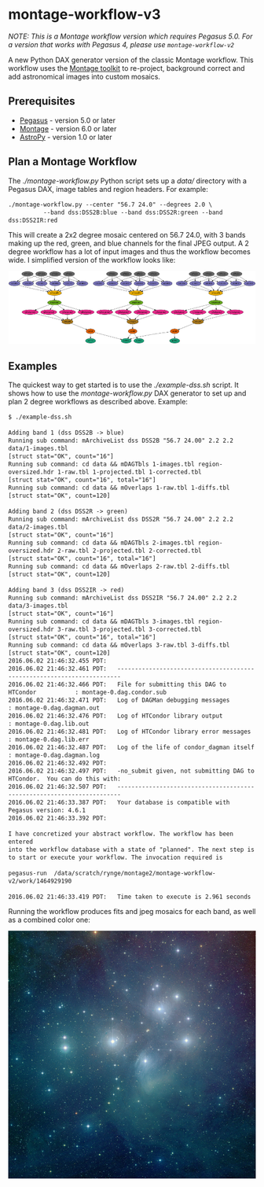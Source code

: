 # montage-workflow-v3

*NOTE: This is a Montage workflow version which requires Pegasus 5.0. For a version that works with
Pegasus 4, please use `montage-workflow-v2`*

A new Python DAX generator version of the classic Montage workflow. This workflow uses the [Montage
toolkit](http://montage.ipac.caltech.edu) to re-project, background correct and add astronomical
images into custom mosaics.

## Prerequisites

 * [Pegasus](https://pegasus.isi.edu) - version 5.0 or later
 * [Montage](http://montage.ipac.caltech.edu) - version 6.0 or later
 * [AstroPy](http://www.astropy.org/) - version 1.0 or later

## Plan a Montage Workflow

The _./montage-workflow.py_ Python script sets up a _data/_ directory with a Pegasus DAX,
image tables and region headers. For example:

    ./montage-workflow.py --center "56.7 24.0" --degrees 2.0 \
              --band dss:DSS2B:blue --band dss:DSS2R:green --band dss:DSS2IR:red

This will create a 2x2 degree mosaic centered on 56.7 24.0, with 3 bands making up the
red, green, and blue channels for the final JPEG output. A 2 degree workflow has a lot
of input images and thus the workflow becomes wide. I simplified version of the workflow
looks like:

![DAX 1](docs/images/dax1.png?raw=true "DAX 1")

## Examples

The quickest way to get started is to use the _./example-dss.sh_
script. It shows how to use the _montage-workflow.py_ DAX generator to set up and plan
2 degree workflows as described above. Example:

    $ ./example-dss.sh 
    
    Adding band 1 (dss DSS2B -> blue)
    Running sub command: mArchiveList dss DSS2B "56.7 24.00" 2.2 2.2 data/1-images.tbl
    [struct stat="OK", count="16"]
    Running sub command: cd data && mDAGTbls 1-images.tbl region-oversized.hdr 1-raw.tbl 1-projected.tbl 1-corrected.tbl
    [struct stat="OK", count="16", total="16"]
    Running sub command: cd data && mOverlaps 1-raw.tbl 1-diffs.tbl
    [struct stat="OK", count=120]
    
    Adding band 2 (dss DSS2R -> green)
    Running sub command: mArchiveList dss DSS2R "56.7 24.00" 2.2 2.2 data/2-images.tbl
    [struct stat="OK", count="16"]
    Running sub command: cd data && mDAGTbls 2-images.tbl region-oversized.hdr 2-raw.tbl 2-projected.tbl 2-corrected.tbl
    [struct stat="OK", count="16", total="16"]
    Running sub command: cd data && mOverlaps 2-raw.tbl 2-diffs.tbl
    [struct stat="OK", count=120]
    
    Adding band 3 (dss DSS2IR -> red)
    Running sub command: mArchiveList dss DSS2IR "56.7 24.00" 2.2 2.2 data/3-images.tbl
    [struct stat="OK", count="16"]
    Running sub command: cd data && mDAGTbls 3-images.tbl region-oversized.hdr 3-raw.tbl 3-projected.tbl 3-corrected.tbl
    [struct stat="OK", count="16", total="16"]
    Running sub command: cd data && mOverlaps 3-raw.tbl 3-diffs.tbl
    [struct stat="OK", count=120]
    2016.06.02 21:46:32.455 PDT:    
    2016.06.02 21:46:32.461 PDT:   ----------------------------------------------------------------------- 
    2016.06.02 21:46:32.466 PDT:   File for submitting this DAG to HTCondor           : montage-0.dag.condor.sub 
    2016.06.02 21:46:32.471 PDT:   Log of DAGMan debugging messages                 : montage-0.dag.dagman.out 
    2016.06.02 21:46:32.476 PDT:   Log of HTCondor library output                     : montage-0.dag.lib.out 
    2016.06.02 21:46:32.481 PDT:   Log of HTCondor library error messages             : montage-0.dag.lib.err 
    2016.06.02 21:46:32.487 PDT:   Log of the life of condor_dagman itself          : montage-0.dag.dagman.log 
    2016.06.02 21:46:32.492 PDT:    
    2016.06.02 21:46:32.497 PDT:   -no_submit given, not submitting DAG to HTCondor.  You can do this with: 
    2016.06.02 21:46:32.507 PDT:   ----------------------------------------------------------------------- 
    2016.06.02 21:46:33.387 PDT:   Your database is compatible with Pegasus version: 4.6.1 
    2016.06.02 21:46:33.392 PDT:   
    
    I have concretized your abstract workflow. The workflow has been entered 
    into the workflow database with a state of "planned". The next step is 
    to start or execute your workflow. The invocation required is
    
    pegasus-run  /data/scratch/rynge/montage2/montage-workflow-v2/work/1464929190
    
    2016.06.02 21:46:33.419 PDT:   Time taken to execute is 2.961 seconds 


Running the workflow produces fits and jpeg mosaics for each band, as well as a combined color one:

![Pleiades](docs/images/pleiades.jpg?raw=true "Pleiades")


